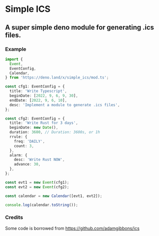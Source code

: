 # Simple ICS
## A super simple deno module for generating .ics files.

### Example
```typescript
import {
  Event,
  EventConfig,
  Calendar,
} from 'https://deno.land/x/simple_ics/mod.ts';

const cfg1: EventConfig = {
  title: 'Write Typescript',
  beginDate: [2022, 9, 6, 9, 30],
  endDate: [2022, 9, 6, 10],
  desc: 'Implement a module to generate .ics files',
};

const cfg2: EventConfig = {
  title: 'Write Rust for 3 days',
  beginDate: new Date(),
  duration: 3600, // Duration: 3600s, or 1h
  rrule: {
    freq: 'DAILY',
    count: 3,
  },
  alarm: {
    desc: 'Write Rust NOW',
    advance: 30,
  },
};

const evt1 = new Event(cfg1);
const evt2 = new Event(cfg2);

const calendar = new Calendar([evt1, evt2]);

console.log(calendar.toString());
```

### Credits
Some code is borrowed from https://github.com/adamgibbons/ics
